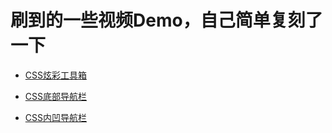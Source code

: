 # 刷到的一些视频Demo，自己简单复刻了一下

- [CSS炫彩工具箱](https://wzh-solider.github.io/web-demo/CSS炫彩工具箱/)

- [CSS底部导航栏](https://wzh-solider.github.io/web-demo/CSS底部导航栏/)

- [CSS内凹导航栏](https://wzh-solider.github.io/web-demo/CSS内凹导航栏/)